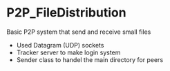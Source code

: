 # P2P_FileDistribution
 Basic P2P system that send and receive small files

* Used Datagram (UDP) sockets 
* Tracker server to make login system
* Sender class to handel the main directory for peers
